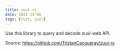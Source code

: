 ```yaml
---
title: zuul-rs
date: 2021-11-05
tags: [rust, zuul]
---
```


Use this library to query and decode zuul-web API.

Source: https://github.com/TristanCacqueray/zuul-rs
